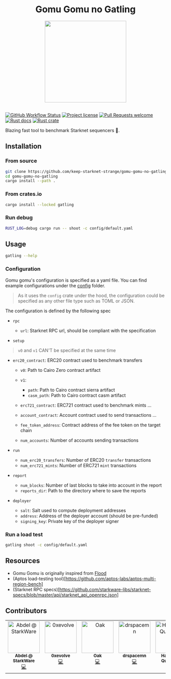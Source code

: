<!-- markdownlint-disable -->
<div align="center">
  <h1> Gomu Gomu no Gatling </h1>
  <img src="./docs/images/gomu-gomu-no-bg.png" width="256">
</div>
<br />
<!-- markdownlint-restore -->

[![GitHub Workflow Status](https://github.com/keep-starknet-strange/gomu-gomu-no-gatling/actions/workflows/push.yml/badge.svg)](https://github.com/keep-starknet-strange/gomu-gomu-no-gatling/actions/workflows/push.yml)
[![Project license](https://img.shields.io/github/license/keep-starknet-strange/gomu-gomu-no-gatling.svg?style=flat-square)](LICENSE)
[![Pull Requests welcome](https://img.shields.io/badge/PRs-welcome-ff69b4.svg?style=flat-square)](https://github.com/keep-starknet-strange/gomu-gomu-no-gatling/issues?q=is%3Aissue+is%3Aopen+label%3A%22help+wanted%22)
[![Rust docs](https://docs.rs/anthropic/badge.svg)](https://docs.rs/gatling)
[![Rust crate](https://img.shields.io/crates/v/galing.svg)](https://crates.io/crates/gatling)

Blazing fast tool to benchmark Starknet sequencers 🦀.

## Installation

### From source

```bash
git clone https://github.com/keep-starknet-strange/gomu-gomu-no-gatling
cd gomu-gomu-no-gatling
cargo install --path .
```

### From crates.io

```bash
cargo install --locked gatling
```

### Run debug

```bash
RUST_LOG=debug cargo run -- shoot -c config/default.yaml
```

## Usage

```bash
gatling --help
```

### Configuration

Gomu gomu's configuration is specified as a yaml file.
You can find example configurations under the [config](./config) folder.

> As it uses the `config` crate under the hood, the configuration could be specified as any other file type such as TOML or JSON.

The configuration is defined by the following spec

- `rpc`

  - `url`: Starknet RPC url, should be compliant with the specification

- `setup`

> `v0` and `v1` CAN'T be specified at the same time

- `erc20_contract`: ERC20 contract used to benchmark transfers

  - `v0`: Path to Cairo Zero contract artifact
  - `v1`:

    - `path`: Path to Cairo contract sierra artifact
    - `casm_path`: Path to Cairo contract casm artifact

  - `erc721_contract`: ERC721 contract used to benchmark mints
    ...

  - `account_contract`: Account contract used to send transactions
    ...

  - `fee_token_address`: Contract address of the fee token on the target chain
  - `num_accounts`: Number of accounts sending transactions

- `run`

  - `num_erc20_transfers`: Number of ERC20 `transfer` transactions
  - `num_erc721_mints`: Number of ERC721 `mint` transactions

- `report`

  - `num_blocks`: Number of last blocks to take into account in the report
  - `reports_dir`: Path to the directory where to save the reports

- `deployer`

  - `salt`: Salt used to compute deployment addresses
  - `address`: Address of the deployer account (should be pre-funded)
  - `signing_key`: Private key of the deployer signer

### Run a load test

```bash
gatling shoot -c config/default.yaml
```

## Resources

- Gomu Gomu is originally inspired from [Flood](https://github.com/paradigmxyz/flood)
- (Aptos load-testing tool)[https://github.com/aptos-labs/aptos-multi-region-bench]
- (Starknet RPC specs)[https://github.com/starkware-libs/starknet-specs/blob/master/api/starknet_api_openrpc.json]

## Contributors

<!-- ALL-CONTRIBUTORS-LIST:START - Do not remove or modify this section -->
<!-- prettier-ignore-start -->
<!-- markdownlint-disable -->
<table>
  <tbody>
    <tr>
      <td align="center" valign="top" width="14.28%"><a href="https://github.com/abdelhamidbakhta"><img src="https://avatars.githubusercontent.com/u/45264458?v=4?s=100" width="100px;" alt="Abdel @ StarkWare "/><br /><sub><b>Abdel @ StarkWare </b></sub></a><br /><a href="https://github.com/keep-starknet-strange/gomu-gomu-no-gatling/commits?author=abdelhamidbakhta" title="Code">💻</a></td>
      <td align="center" valign="top" width="14.28%"><a href="https://github.com/EvolveArt"><img src="https://avatars.githubusercontent.com/u/12902455?v=4?s=100" width="100px;" alt="0xevolve"/><br /><sub><b>0xevolve</b></sub></a><br /><a href="https://github.com/keep-starknet-strange/gomu-gomu-no-gatling/commits?author=EvolveArt" title="Code">💻</a></td>
      <td align="center" valign="top" width="14.28%"><a href="https://droak.sh/"><img src="https://avatars.githubusercontent.com/u/5263301?v=4?s=100" width="100px;" alt="Oak"/><br /><sub><b>Oak</b></sub></a><br /><a href="https://github.com/keep-starknet-strange/gomu-gomu-no-gatling/commits?author=d-roak" title="Code">💻</a></td>
      <td align="center" valign="top" width="14.28%"><a href="https://github.com/drspacemn"><img src="https://avatars.githubusercontent.com/u/16685321?v=4?s=100" width="100px;" alt="drspacemn"/><br /><sub><b>drspacemn</b></sub></a><br /><a href="https://github.com/keep-starknet-strange/gomu-gomu-no-gatling/commits?author=drspacemn" title="Code">💻</a></td>
      <td align="center" valign="top" width="14.28%"><a href="https://github.com/haroune-mohammedi"><img src="https://avatars.githubusercontent.com/u/118889688?v=4?s=100" width="100px;" alt="Haroune &#124; Quadratic"/><br /><sub><b>Haroune &#124; Quadratic</b></sub></a><br /><a href="https://github.com/keep-starknet-strange/gomu-gomu-no-gatling/commits?author=haroune-mohammedi" title="Code">💻</a></td>
      <td align="center" valign="top" width="14.28%"><a href="https://github.com/dbejarano820"><img src="https://avatars.githubusercontent.com/u/58019353?v=4?s=100" width="100px;" alt="Daniel Bejarano"/><br /><sub><b>Daniel Bejarano</b></sub></a><br /><a href="https://github.com/keep-starknet-strange/gomu-gomu-no-gatling/commits?author=dbejarano820" title="Code">💻</a></td>
      <td align="center" valign="top" width="14.28%"><a href="https://github.com/nicbaz"><img src="https://avatars.githubusercontent.com/u/932244?v=4?s=100" width="100px;" alt="nbz"/><br /><sub><b>nbz</b></sub></a><br /><a href="https://github.com/keep-starknet-strange/gomu-gomu-no-gatling/commits?author=nicbaz" title="Code">💻</a></td>
    </tr>
  </tbody>
</table>

<!-- markdownlint-restore -->
<!-- prettier-ignore-end -->

<!-- ALL-CONTRIBUTORS-LIST:END -->
